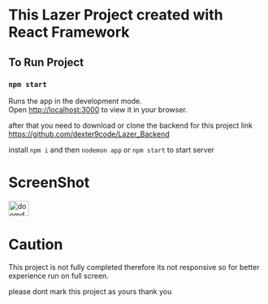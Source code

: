 # This Lazer Project created with React Framework

## To Run Project

### `npm start`
Runs the app in the development mode.\
Open [http://localhost:3000](http://localhost:3000) to view it in your browser.

after that you need to download or clone the backend for this project link 
https://github.com/dexter9code/Lazer_Backend

install `npm i` and then `nodemon app` or `npm start` to start server

# ScreenShot
<img align="center" src="https://raw.githubusercontent.com/rahuldkjain/github-profile-readme-generator/master/src/images/icons/Social/twitter.svg" alt="doomdexter" height="30" width="40" />


# Caution
This project is not fully completed therefore its not responsive so for better experience run on full screen.


please dont mark this project as yours thank you

